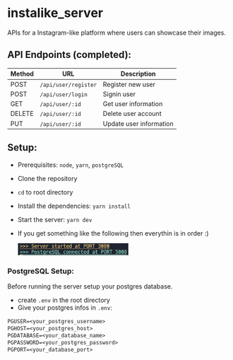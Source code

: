 # instalike_server

APIs for a Instagram-like platform where users can showcase their images.

## API Endpoints (completed):

| Method | URL                  | Description             |
| ------ | -------------------- | ----------------------- |
| POST   | `/api/user/register` | Register new user       |
| POST   | `/api/user/login`    | Signin user             |
| GET    | `/api/user/:id`      | Get user information    |
| DELETE | `/api/user/:id`      | Delete user account     |
| PUT    | `/api/user/:id`      | Update user information |

## Setup:

- Prerequisites: `node`, `yarn`, `postgreSQL`
- Clone the repository
- `cd` to root directory
- Install the dependencies: `yarn install`
- Start the server: `yarn dev`
- If you get something like the following then everythin is in order :)

  <img alt="output" src="./extras/Screenshot%202023-06-28%20013927.png" width="250">

### PostgreSQL Setup:

Before running the server setup your postgres database.

- create `.env` in the root directory
- Give your postgres infos in `.env`:

```
PGUSER=<your_postgres_username>
PGHOST=<your_postgres_host>
PGDATABASE=<your_database_name>
PGPASSWORD=<your_postgres_password>
PGPORT=<your_database_port>
```

